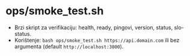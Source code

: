 # ops/smoke_test.sh
- Brzi skript za verifikaciju: health, ready, pingovi, version, status, slo-status.
- Korištenje: `bash ops/smoke_test.sh https://api.domain.com` ili bez argumenta (default `http://localhost:3000`).

